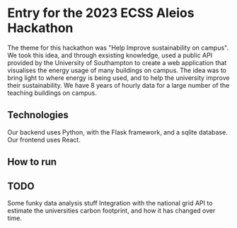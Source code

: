 # Entry for the 2023 ECSS Aleios Hackathon

The theme for this hackathon was "Help Improve sustainability on campus".
We took this idea, and through exsisting knowledge, used a public API provided by the University of Southampton to create a web application that visualises the energy usage of many buildings on campus.
The idea was to bring light to where energy is being used, and to help the university improve their sustainability.
We have 8 years of hourly data for a large number of the teaching buildings on campus.

## Technologies

Our backend uses Python, with the Flask framework, and a sqlite database.
Our frontend uses React.

## How to run

## TODO

Some funky data analysis stuff
Integration with the national grid API to estimate the universities carbon footprint, and how it has changed over time.
